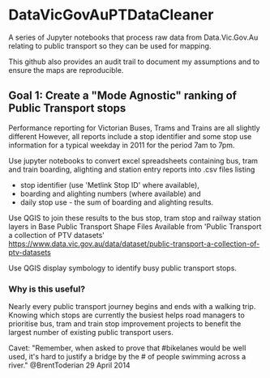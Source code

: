 # DataVicGovAuPTDataCleaner
A series of Jupyter notebooks that process raw data from Data.Vic.Gov.Au relating to public transport so they can be used for mapping.

This github also provides an audit trail to document my assumptions and to ensure the maps are reproducible.

## Goal 1: Create a "Mode Agnostic" ranking of Public Transport stops
Performance reporting for Victorian Buses, Trams and Trains are all slightly different
However, all reports include a stop identifier and some stop use information for a typical weekday in 2011 for the period 7am to 7pm.

Use jupyter notebooks to convert excel spreadsheets containing bus, tram and train boarding, alighting and station entry reports into .csv files listing 
 * stop identifier (use 'Metlink Stop ID' where available), 
 * boarding and alighting numbers (where available) and  
 * daily stop use - the sum of boarding and alighting results.
 
Use QGIS to join these results to the bus stop, tram stop and railway station layers in 
Base Public Transport Shape Files
Available from 'Public Transport a collection of PTV datasets'
https://www.data.vic.gov.au/data/dataset/public-transport-a-collection-of-ptv-datasets

Use QGIS display symbology to identify busy public transport stops.

### Why is this useful?
Nearly every public transport journey begins and ends with a walking trip.  Knowing which stops are currently the busiest helps road managers to prioritise bus, tram and train stop improvement projects to benefit the largest number of existing public transport users.  

Cavet: "Remember, when asked to prove that #bikelanes would be well used, it's hard to justify a bridge by the # of people swimming across a river." @BrentToderian 29 April 2014
